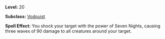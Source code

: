 <!-- TITLE: Spell: Shock Of The Seven Nights -->
<!-- SUBTITLE:  -->

**Level:** 20

**Subclass:** [Vodouist](vodouist)

**Spell Effect:** You shock your target with the power of Seven Nights, causing three waves of 90 damage to all creatures around your target.